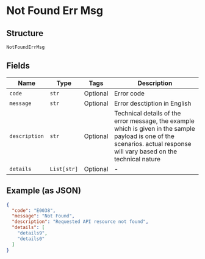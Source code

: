 
# Not Found Err Msg

## Structure

`NotFoundErrMsg`

## Fields

| Name | Type | Tags | Description |
|  --- | --- | --- | --- |
| `code` | `str` | Optional | Error code |
| `message` | `str` | Optional | Error desctiption in English |
| `description` | `str` | Optional | Technical details of the error message, the example which is given in the sample payload is one of the scenarios. actual response will vary based on the technical nature |
| `details` | `List[str]` | Optional | - |

## Example (as JSON)

```json
{
  "code": "E0038",
  "message": "Not Found",
  "description": "Requested API resource not found",
  "details": [
    "details9",
    "details0"
  ]
}
```

